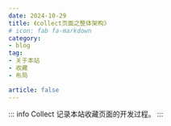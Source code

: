 ```yaml
---
date: 2024-10-29
title: 《collect页面之整体架构》
# icon: fab fa-markdown
category:
- blog
tag:
- 关于本站
- 收藏
- 布局

article: false
---
```


::: info Collect
记录本站收藏页面的开发过程。
:::
